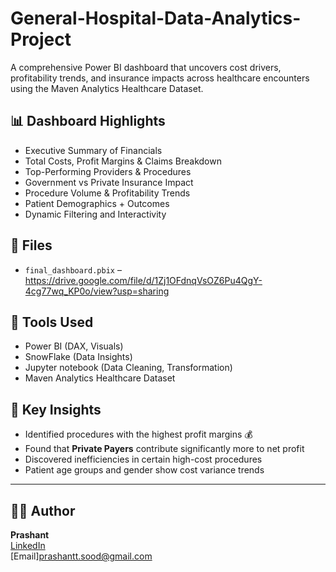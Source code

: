 # General-Hospital-Data-Analytics-Project

A comprehensive Power BI dashboard that uncovers cost drivers, profitability trends, and insurance impacts across healthcare encounters using the Maven Analytics Healthcare Dataset.

## 📊 Dashboard Highlights

- Executive Summary of Financials
- Total Costs, Profit Margins & Claims Breakdown
- Top-Performing Providers & Procedures
- Government vs Private Insurance Impact
- Procedure Volume & Profitability Trends
- Patient Demographics + Outcomes
- Dynamic Filtering and Interactivity

## 📁 Files

- `final_dashboard.pbix` – https://drive.google.com/file/d/1Zj1OFdnqVsOZ6Pu4QgY-4cg77wq_KP0o/view?usp=sharing

## 🧠 Tools Used

- Power BI (DAX, Visuals)
- SnowFlake (Data Insights)
- Jupyter notebook (Data Cleaning, Transformation)
- Maven Analytics Healthcare Dataset

## 📌 Key Insights

- Identified procedures with the highest profit margins 💰  
- Found that **Private Payers** contribute significantly more to net profit  
- Discovered inefficiencies in certain high-cost procedures  
- Patient age groups and gender show cost variance trends  

---

## 👨‍💻 Author

**Prashant**  
[LinkedIn](www.linkedin.com/in/prashant-data-analytics)  
[Email]prashantt.sood@gmail.com
